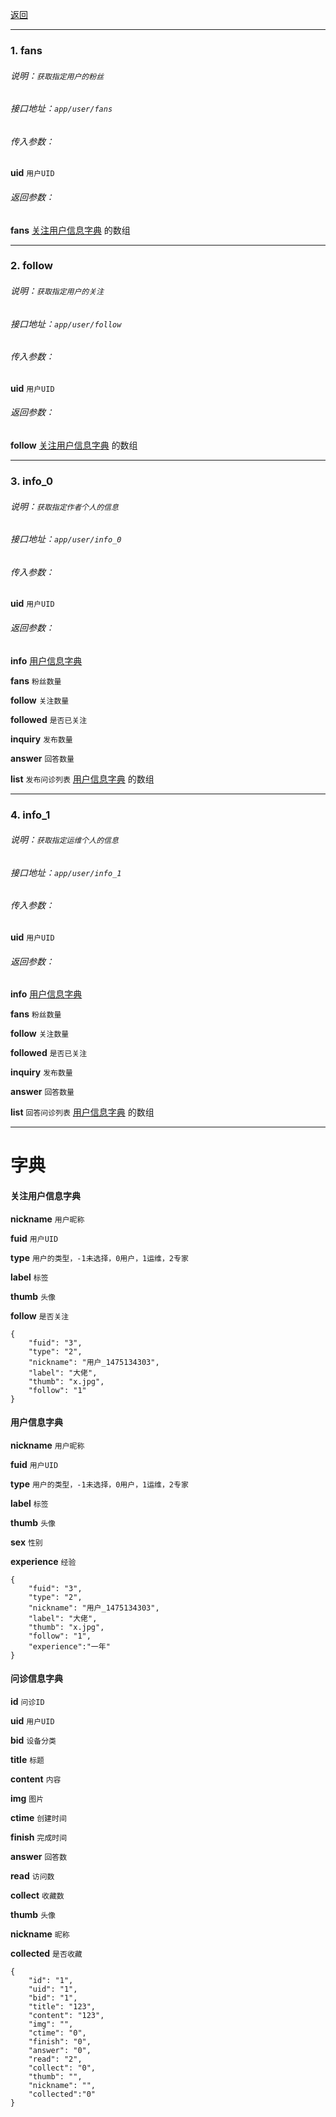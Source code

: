 [返回](main.md)


***


### 1. fans

###### 说明：`获取指定用户的粉丝`

###### 接口地址：`app/user/fans`

###### 传入参数：

**uid**         `用户UID`

###### 返回参数：

**fans** [关注用户信息字典](#关注用户信息字典) 的数组

***



### 2. follow

###### 说明：`获取指定用户的关注`

###### 接口地址：`app/user/follow`

###### 传入参数：

**uid**         `用户UID`

###### 返回参数：

**follow** [关注用户信息字典](#关注用户信息字典) 的数组

***




### 3. info_0

###### 说明：`获取指定作者个人的信息`

###### 接口地址：`app/user/info_0`

###### 传入参数：

**uid**         `用户UID`

###### 返回参数：

**info** [用户信息字典](#用户信息字典)

**fans** `粉丝数量`

**follow** `关注数量`

**followed** `是否已关注`

**inquiry** `发布数量`

**answer** `回答数量`

**list**  `发布问诊列表` [用户信息字典](#用户信息字典) 的数组


***



### 4. info_1

###### 说明：`获取指定运维个人的信息`

###### 接口地址：`app/user/info_1`

###### 传入参数：

**uid**         `用户UID`

###### 返回参数：

**info** [用户信息字典](#用户信息字典)

**fans** `粉丝数量`

**follow** `关注数量`

**followed** `是否已关注`

**inquiry** `发布数量`

**answer** `回答数量`

**list**  `回答问诊列表` [用户信息字典](#用户信息字典) 的数组


***







# 字典


#### **关注用户信息字典**

**nickname**    `用户昵称`

**fuid**        `用户UID`

**type**        `用户的类型，-1未选择，0用户，1运维，2专家`

**label**       `标签`

**thumb**       `头像`

**follow**      `是否关注`

```
{
    "fuid": "3",
    "type": "2",
    "nickname": "用户_1475134303",
    "label": "大佬",
    "thumb": "x.jpg",
    "follow": "1"
}
```


#### **用户信息字典**

**nickname**    `用户昵称`

**fuid**        `用户UID`

**type**        `用户的类型，-1未选择，0用户，1运维，2专家`

**label**       `标签`

**thumb**       `头像`

**sex**         `性别`

**experience**  `经验`

```
{
    "fuid": "3",
    "type": "2",
    "nickname": "用户_1475134303",
    "label": "大佬",
    "thumb": "x.jpg",
    "follow": "1",
    "experience":"一年"
}
```

#### **问诊信息字典**

**id**          `问诊ID`

**uid**         `用户UID`

**bid**         `设备分类`

**title**       `标题`

**content**     `内容`

**img**         `图片`

**ctime**       `创建时间`

**finish**      `完成时间`

**answer**      `回答数`

**read**        `访问数`

**collect**     `收藏数`

**thumb**       `头像`

**nickname**    `昵称`

**collected**   `是否收藏`

```
{
    "id": "1",
    "uid": "1",
    "bid": "1",
    "title": "123",
    "content": "123",
    "img": "",
    "ctime": "0",
    "finish": "0",
    "answer": "0",
    "read": "2",
    "collect": "0",
    "thumb": "",
    "nickname": "",
    "collected":"0"
}

```